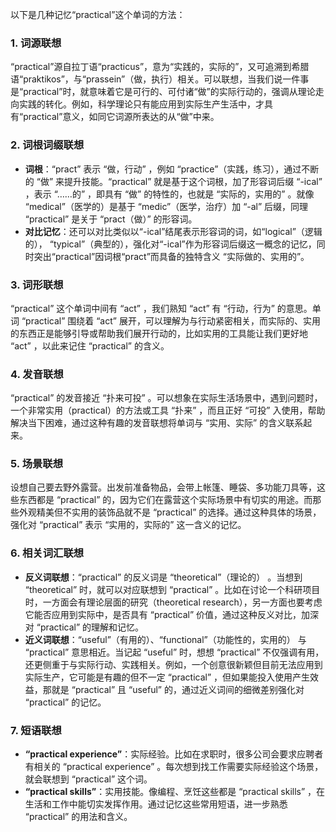 以下是几种记忆“practical”这个单词的方法：

### 1. 词源联想
“practical”源自拉丁语“practicus”，意为“实践的，实际的”，又可追溯到希腊语“praktikos”，与“prassein”（做，执行）相关。可以联想，当我们说一件事是“practical”时，就意味着它是可行的、可付诸“做”的实际行动的，强调从理论走向实践的转化。例如，科学理论只有能应用到实际生产生活中，才具有“practical”意义，如同它词源所表达的从“做”中来。

### 2. 词根词缀联想
 - **词根**：“pract” 表示 “做，行动” ，例如 “practice”（实践，练习），通过不断的 “做” 来提升技能。“practical” 就是基于这个词根，加了形容词后缀 “-ical” ，表示 “……的” ，即具有 “做” 的特性的，也就是 “实际的，实用的” 。就像 “medical”（医学的）是基于 “medic”（医学，治疗）加 “-al” 后缀，同理 “practical” 是关于 “pract（做）” 的形容词。
 - **对比记忆**：还可以对比类似以“-ical”结尾表示形容词的词，如“logical”（逻辑的）， “typical”（典型的），强化对“-ical”作为形容词后缀这一概念的记忆，同时突出“practical”因词根“pract”而具备的独特含义 “实际做的、实用的”。

### 3. 词形联想
“practical” 这个单词中间有 “act” ，我们熟知 “act” 有 “行动，行为” 的意思。单词 “practical” 围绕着 “act” 展开，可以理解为与行动紧密相关，而实际的、实用的东西正是能够引导或帮助我们展开行动的，比如实用的工具能让我们更好地 “act” ，以此来记住 “practical” 的含义。

### 4. 发音联想
“practical” 的发音接近 “扑来可投” 。可以想象在实际生活场景中，遇到问题时，一个非常实用（practical）的方法或工具 “扑来” ，而且正好 “可投” 入使用，帮助解决当下困难，通过这种有趣的发音联想将单词与 “实用、实际” 的含义联系起来。

### 5. 场景联想
设想自己要去野外露营。出发前准备物品，会带上帐篷、睡袋、多功能刀具等，这些东西都是 “practical” 的，因为它们在露营这个实际场景中有切实的用途。而那些外观精美但不实用的装饰品就不是 “practical” 的选择。通过这种具体的场景，强化对 “practical” 表示 “实用的，实际的” 这一含义的记忆。

### 6. 相关词汇联想
 - **反义词联想**：“practical” 的反义词是 “theoretical”（理论的） 。当想到 “theoretical” 时，就可以对应联想到 “practical” 。比如在讨论一个科研项目时，一方面会有理论层面的研究（theoretical research），另一方面也要考虑它能否应用到实际中，是否具有 “practical” 价值，通过这种反义对比，加深对 “practical” 的理解和记忆。
 - **近义词联想**：“useful”（有用的）、“functional”（功能性的，实用的） 与 “practical” 意思相近。当记起 “useful” 时，想想 “practical” 不仅强调有用，还更侧重于与实际行动、实践相关。例如，一个创意很新颖但目前无法应用到实际生产，它可能是有趣的但不一定 “practical” ，但如果能投入使用产生效益，那就是 “practical” 且 “useful” 的，通过近义词间的细微差别强化对 “practical” 的记忆。

### 7. 短语联想
 - **“practical experience”**：实际经验。比如在求职时，很多公司会要求应聘者有相关的 “practical experience” 。每次想到找工作需要实际经验这个场景，就会联想到 “practical” 这个词。
 - **“practical skills”**：实用技能。像编程、烹饪这些都是 “practical skills” ，在生活和工作中能切实发挥作用。通过记忆这些常用短语，进一步熟悉 “practical” 的用法和含义。 